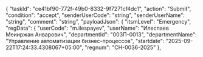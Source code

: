 {
  "taskId": "ce41bf90-772f-49b0-8332-9f7271cf4dc1",
  "action": "Submit",
  "condition": "accept",
  "senderUserCode": "string",
  "senderUserName": "string",
  "comment": "string",
  "payloadJson": {
    "itsmLevel": "Emergency",
    "regData": {
      "userCode": "m.ilespayev",
      "userName": "Илеспаев Меииржан Анварович",
      "departmentId": "00ЗП-0013",
      "departmentName": "Управление автоматизации бизнес-процессов",
      "startdate": "2025-09-22T17:24:33.4308067+05:00",
      "regnum": "CH-0036-2025"
    },
